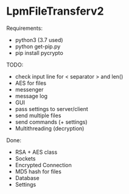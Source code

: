 # LpmFileTransferv2

Requirements:
- python3 (3.7 used)
- python get-pip.py
- pip install pycrypto

TODO:
  - check input line for < separator > and len()
  - AES for files
  - messenger
  - message log
  - GUI
  - pass settings to server/client
  - send multiple files
  - send commands (+ settings)
  - Multithreading (decryption)
  
Done: 
  - RSA + AES class
  - Sockets
  - Encrypted Connection
  - MD5 hash for files
  - Database
  - Settings
  
